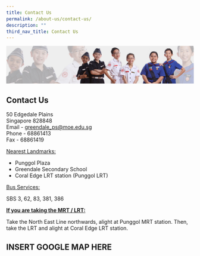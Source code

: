 ```yaml
---
title: Contact Us
permalink: /about-us/contact-us/
description: ""
third_nav_title: Contact Us
---
```

![](/images/About%20Us/subbanner2.jpg)

## **Contact Us**


  

50 Edgedale Plains<br>
Singapore 828848<br>
Email - <a href="mailto:greendale_ps@moe.edu.sg">greendale_ps@moe.edu.sg</a><br>
Phone - 68861413<br>
Fax - 68861419

  

  

<u>Nearest Landmarks:</u>

  

*   Punggol Plaza
*   Greendale Secondary School
*   Coral Edge LRT station (Punggol LRT)

  

<u>Bus Services:</u>

  

SBS 3, 62, 83, 381, 386

  

  

**<u>If you are taking the MRT / LRT:</u>**

  

Take the North East Line northwards, alight at Punggol MRT station. Then, take the LRT and alight at Coral Edge LRT station.


## INSERT GOOGLE MAP HERE